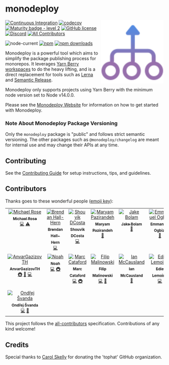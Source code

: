 # monodeploy

<span><img align="right" width="200" height="200" src="./assets/monodeploy.svg" alt="monodeploy"></span>

[![Continuous Integration](https://github.com/tophat/monodeploy/workflows/Continuous%20Integration/badge.svg?branch=main)](https://github.com/tophat/monodeploy/actions?query=workflow%3A%22Continuous+Integration%22)
[![codecov](https://codecov.io/gh/tophat/monodeploy/branch/main/graph/badge.svg)](https://codecov.io/gh/tophat/monodeploy)
[![Maturity badge - level 2](https://img.shields.io/badge/Maturity-Level%202%20--%20First%20Release-yellowgreen.svg)](https://github.com/tophat/getting-started/blob/main/scorecard.md)
[![GitHub license](https://img.shields.io/github/license/tophat/monodeploy)](https://github.com/tophat/monodeploy/blob/main/LICENSE)
[![Discord](https://img.shields.io/discord/809577721751142410)](https://discord.gg/YhK3GFcZrk) <!-- ALL-CONTRIBUTORS-BADGE:START - Do not remove or modify this section -->
[![All Contributors](https://img.shields.io/badge/all_contributors-15-orange.svg?style=flat-square)](#contributors-)
<!-- ALL-CONTRIBUTORS-BADGE:END -->

![node-current](https://img.shields.io/node/v/monodeploy)
[![npm](https://img.shields.io/npm/v/monodeploy.svg)](https://www.npmjs.com/package/monodeploy)
[![npm downloads](https://img.shields.io/npm/dm/monodeploy.svg)](https://npm-stat.com/charts.html?package=monodeploy)


Monodeploy is a powerful tool which aims to simplify the package publishing process for monorepos. It leverages [Yarn Berry workspaces](https://yarnpkg.com/features/workspaces) to do the heavy lifting, and is a direct replacement for tools such as [Lerna](https://github.com/lerna/lerna) and [Semantic Release](https://github.com/semantic-release/semantic-release).

Monodeploy only supports projects using Yarn Berry with the minimum node version set to Node v14.0.0.

Please see the [Monodeploy Website](https://tophat.github.io/monodeploy) for information on how to get started with Monodeploy.

### Note About Monodeploy Package Versioning

Only the `monodeploy` package is "public" and follows strict semantic versioning. The other packages such as `@monodeploy/changelog` are meant for internal use and may change their APIs at any time.

## Contributing

See the [Contributing Guide](https://tophat.github.io/monodeploy/contributing) for setup instructions, tips, and guidelines.

## Contributors

Thanks goes to these wonderful people ([emoji key](https://allcontributors.org/docs/en/emoji-key)):

<!-- ALL-CONTRIBUTORS-LIST:START - Do not remove or modify this section -->
<!-- prettier-ignore-start -->
<!-- markdownlint-disable -->
<table>
  <tbody>
    <tr>
      <td align="center" valign="top" width="14.28%"><a href="http://msrose.github.io"><img src="https://avatars3.githubusercontent.com/u/3495264?v=4?s=100" width="100px;" alt="Michael Rose"/><br /><sub><b>Michael Rose</b></sub></a><br /><a href="https://github.com/tophat/monodeploy/commits?author=msrose" title="Code">💻</a> <a href="https://github.com/tophat/monodeploy/commits?author=msrose" title="Tests">⚠️</a></td>
      <td align="center" valign="top" width="14.28%"><a href="https://github.com/thebrendan"><img src="https://avatars1.githubusercontent.com/u/48444889?v=4?s=100" width="100px;" alt="Brendan Hall-Hern"/><br /><sub><b>Brendan Hall-Hern</b></sub></a><br /><a href="https://github.com/tophat/monodeploy/commits?author=thebrendan" title="Code">💻</a></td>
      <td align="center" valign="top" width="14.28%"><a href="https://opensource.tophat.com"><img src="https://avatars0.githubusercontent.com/u/6020693?v=4?s=100" width="100px;" alt="Shouvik DCosta"/><br /><sub><b>Shouvik DCosta</b></sub></a><br /><a href="https://github.com/tophat/monodeploy/commits?author=sdcosta" title="Code">💻</a></td>
      <td align="center" valign="top" width="14.28%"><a href="https://github.com/maryampaz"><img src="https://avatars1.githubusercontent.com/u/30090413?v=4?s=100" width="100px;" alt="Maryam Pazirandeh"/><br /><sub><b>Maryam Pazirandeh</b></sub></a><br /><a href="#design-maryampaz" title="Design">🎨</a></td>
      <td align="center" valign="top" width="14.28%"><a href="https://jakebolam.com"><img src="https://avatars2.githubusercontent.com/u/3534236?v=4?s=100" width="100px;" alt="Jake Bolam"/><br /><sub><b>Jake Bolam</b></sub></a><br /><a href="https://github.com/tophat/monodeploy/commits?author=jakebolam" title="Documentation">📖</a></td>
      <td align="center" valign="top" width="14.28%"><a href="http://emmanuel.ogbizi.com"><img src="https://avatars0.githubusercontent.com/u/2528959?v=4?s=100" width="100px;" alt="Emmanuel Ogbizi"/><br /><sub><b>Emmanuel Ogbizi</b></sub></a><br /><a href="https://github.com/tophat/monodeploy/pulls?q=is%3Apr+reviewed-by%3Aiamogbz" title="Reviewed Pull Requests">👀</a></td>
      <td align="center" valign="top" width="14.28%"><a href="https://github.com/lime-green"><img src="https://avatars0.githubusercontent.com/u/9436142?v=4?s=100" width="100px;" alt="Josh DM"/><br /><sub><b>Josh DM</b></sub></a><br /><a href="https://github.com/tophat/monodeploy/commits?author=lime-green" title="Code">💻</a> <a href="#infra-lime-green" title="Infrastructure (Hosting, Build-Tools, etc)">🚇</a></td>
    </tr>
    <tr>
      <td align="center" valign="top" width="14.28%"><a href="https://github.com/AnvarGazizovTH"><img src="https://avatars1.githubusercontent.com/u/69803154?v=4?s=100" width="100px;" alt="AnvarGazizovTH"/><br /><sub><b>AnvarGazizovTH</b></sub></a><br /><a href="#infra-AnvarGazizovTH" title="Infrastructure (Hosting, Build-Tools, etc)">🚇</a> <a href="#tool-AnvarGazizovTH" title="Tools">🔧</a> <a href="https://github.com/tophat/monodeploy/commits?author=AnvarGazizovTH" title="Code">💻</a></td>
      <td align="center" valign="top" width="14.28%"><a href="https://noahnu.com/"><img src="https://avatars0.githubusercontent.com/u/1297096?v=4?s=100" width="100px;" alt="Noah"/><br /><sub><b>Noah</b></sub></a><br /><a href="https://github.com/tophat/monodeploy/commits?author=noahnu" title="Code">💻</a> <a href="#infra-noahnu" title="Infrastructure (Hosting, Build-Tools, etc)">🚇</a></td>
      <td align="center" valign="top" width="14.28%"><a href="https://www.karnov.club/"><img src="https://avatars2.githubusercontent.com/u/6210361?v=4?s=100" width="100px;" alt="Marc Cataford"/><br /><sub><b>Marc Cataford</b></sub></a><br /><a href="https://github.com/tophat/monodeploy/commits?author=mcataford" title="Code">💻</a> <a href="#infra-mcataford" title="Infrastructure (Hosting, Build-Tools, etc)">🚇</a></td>
      <td align="center" valign="top" width="14.28%"><a href="https://github.com/fmal"><img src="https://avatars.githubusercontent.com/u/927591?v=4?s=100" width="100px;" alt="Filip Malinowski"/><br /><sub><b>Filip Malinowski</b></sub></a><br /><a href="https://github.com/tophat/monodeploy/commits?author=fmal" title="Code">💻</a> <a href="https://github.com/tophat/monodeploy/issues?q=author%3Afmal" title="Bug reports">🐛</a></td>
      <td align="center" valign="top" width="14.28%"><a href="https://www.ianmccaus.land"><img src="https://avatars.githubusercontent.com/u/20084398?v=4?s=100" width="100px;" alt="Ian McCausland"/><br /><sub><b>Ian McCausland</b></sub></a><br /><a href="https://github.com/tophat/monodeploy/commits?author=imccausl" title="Documentation">📖</a></td>
      <td align="center" valign="top" width="14.28%"><a href="https://github.com/EdieLemoine"><img src="https://avatars.githubusercontent.com/u/3886637?v=4?s=100" width="100px;" alt="Edie Lemoine"/><br /><sub><b>Edie Lemoine</b></sub></a><br /><a href="https://github.com/tophat/monodeploy/commits?author=EdieLemoine" title="Code">💻</a></td>
      <td align="center" valign="top" width="14.28%"><a href="https://github.com/dbasilio"><img src="https://avatars.githubusercontent.com/u/8311284?v=4?s=100" width="100px;" alt="Daniel Basilio"/><br /><sub><b>Daniel Basilio</b></sub></a><br /><a href="https://github.com/tophat/monodeploy/issues?q=author%3Adbasilio" title="Bug reports">🐛</a></td>
    </tr>
    <tr>
      <td align="center" valign="top" width="14.28%"><a href="https://papooch.github.io/"><img src="https://avatars.githubusercontent.com/u/46406259?v=4?s=100" width="100px;" alt="Ondřej Švanda"/><br /><sub><b>Ondřej Švanda</b></sub></a><br /><a href="https://github.com/tophat/monodeploy/commits?author=Papooch" title="Code">💻</a> <a href="https://github.com/tophat/monodeploy/commits?author=Papooch" title="Documentation">📖</a></td>
    </tr>
  </tbody>
</table>

<!-- markdownlint-restore -->
<!-- prettier-ignore-end -->

<!-- ALL-CONTRIBUTORS-LIST:END -->

This project follows the [all-contributors](https://github.com/all-contributors/all-contributors) specification. Contributions of any kind welcome!

## Credits

Special thanks to [Carol Skelly](https://github.com/iatek) for donating the 'tophat' GitHub organization.
